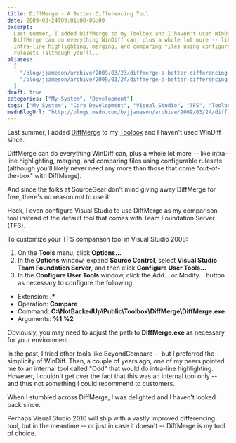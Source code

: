```yaml
---
title: DiffMerge - A Better Differencing Tool
date: 2009-03-24T09:01:00-06:00
excerpt:
  Last summer, I added DiffMerge to my Toolbox and I haven't used WinDiff since.
  DiffMerge can do everything WinDiff can, plus a whole lot more -- like
  intra-line highlighting, merging, and comparing files using configurable
  rulesets (although you'll...
aliases:
  [
    "/blog/jjameson/archive/2009/03/23/diffmerge-a-better-differencing-tool.aspx",
    "/blog/jjameson/archive/2009/03/24/diffmerge-a-better-differencing-tool.aspx",
  ]
draft: true
categories: ["My System", "Development"]
tags: ["My System", "Core Development", "Visual Studio", "TFS", "Toolbox"]
msdnBlogUrl: "http://blogs.msdn.com/b/jjameson/archive/2009/03/24/diffmerge-a-better-differencing-tool.aspx"
---
```


Last summer, I added [DiffMerge](http://www.sourcegear.com/diffmerge/) to my
[Toolbox](/blog/jjameson/2007/03/22/backedup-and-notbackedup) and I haven't used
WinDiff since.

DiffMerge can do everything WinDiff can, plus a whole lot more -- like
intra-line highlighting, merging, and comparing files using configurable
rulesets (although you'll likely never need any more than those that come
"out-of-the-box" with DiffMerge).

And since the folks at SourceGear don't mind giving away DiffMerge for free,
there's no reason *not* to use it!

Heck, I even configure Visual Studio to use DiffMerge as my comparison tool
instead of the default tool that comes with Team Foundation Server (TFS).

To customize your TFS comparison tool in Visual Studio 2008:

1. On the **Tools** menu, click **Options...**
2. In the **Options** window, expand **Source Control**, select **Visual Studio
   Team Foundation Server**, and then click **Configure User Tools...**
3. In the **Configure User Tools** window, click the Add... or Modify... button
   as necessary to configure the following:

- Extension: **.\***
- Operation: **Compare**
- Command: **C:\NotBackedUp\Public\Toolbox\DiffMerge\DiffMerge.exe**
- Arguments: **%1 %2**

Obviously, you may need to adjust the path to **DiffMerge.exe** as necessary for
your environment.

In the past, I tried other tools like BeyondCompare -- but I preferred the
simplicity of WinDiff. Then, a couple of years ago, one of my peers pointed me
to an internal tool called "Odd" that would do intra-line highlighting. However,
I couldn't get over the fact that this was an internal tool only -- and thus not
something I could recommend to customers.

When I stumbled across DiffMerge, I was delighted and I haven't looked back
since.

Perhaps Visual Studio 2010 will ship with a vastly improved differencing tool,
but in the meantime -- or just in case it doesn't -- DiffMerge is my tool of
choice.
